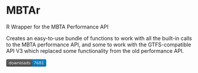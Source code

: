 MBTAr
============

R Wrapper for the MBTA Performance API

Creates an easy-to-use bundle of functions to work with all the built-in calls to the MBTA performance API, and some to work with the GTFS-compatible API V3 which replaced some functionality from the old performance API.


<svg xmlns="http://www.w3.org/2000/svg" width="108" height="20">
  <linearGradient id="b" x2="0" y2="100%">
    <stop offset="0" stop-color="#bbb" stop-opacity=".1"/>
    <stop offset="1" stop-opacity=".1"/>
  </linearGradient>
  <mask id="a">
    <rect width="108" height="20" rx="3" fill="#fff"/>
  </mask>
  <g mask="url(#a)"><path fill="#555" d="M0 0h70v20H0z"/>
    <path fill="#007ec6" d="M70 0h38v20H70z"/>
    <path fill="url(#b)" d="M0 0h108v20H0z"/>
  </g>
  <g fill="#fff" text-anchor="middle"
     font-family="DejaVu Sans,Verdana,Geneva,sans-serif" font-size="11">
    <text x="36" y="15" fill="#010101" fill-opacity=".3">
      downloads
    </text>
    <text x="36" y="14">
      downloads
    </text>
    <text x="88" y="15" fill="#010101" fill-opacity=".3">
      7681
    </text>
    <text x="88" y="14">
      7681
    </text>
  </g>
</svg>
